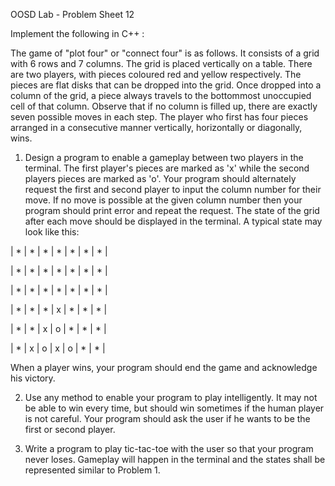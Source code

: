 OOSD Lab - Problem Sheet 12

Implement the following in C++ :

The game of "plot four" or "connect four" is as follows. It consists of a grid with 6 rows and 7 columns. The grid is placed vertically on a table. There are two players, with pieces coloured red and yellow respectively. The pieces are flat disks that can be dropped into the grid. Once dropped into a column of the grid, a piece always travels to the bottommost unoccupied cell of that column. Observe that if no column is filled up, there are exactly seven possible moves in each step. The player who first has four pieces arranged in a consecutive manner vertically, horizontally or diagonally, wins.

1) Design a program to enable a gameplay between two players in the terminal. The first player's pieces are marked as 'x' while the second players pieces are marked as 'o'. Your program should alternately request the first and second player to input the column number for their move. If no move is possible at the given column number then your program should print error and repeat the request. The state of the grid after each move should be displayed in the terminal. A typical state may look like this:

| * | * | * | * | * | * | * |

| * | * | * | * | * | * | * |

| * | * | * | * | * | * | * |

| * | * | * | x | * | * | * |

| * | * | x | o | * | * | * |

| * | x | o | x | o | * | * |


When a player wins, your program should end the game and acknowledge his victory.

2) Use any method to enable your program to play intelligently. It may not be able to win every time, but should win sometimes if the human player is not careful. Your program should ask the user if he wants to be the first or second player.

3) Write a program to play tic-tac-toe with the user so that your program never loses. Gameplay will happen in the terminal and the states shall be represented similar to Problem 1.

